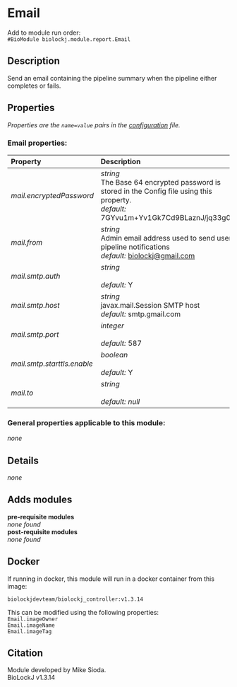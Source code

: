 # Email
Add to module run order:                    
`#BioModule biolockj.module.report.Email`

## Description 
Send an email containing the pipeline summary when the pipeline either completes or fails.

## Properties 
*Properties are the `name=value` pairs in the [configuration](../../../Configuration#properties) file.*                   

### Email properties: 
| Property| Description |
| :--- | :--- |
| *mail.encryptedPassword* | _string_ <br>The Base 64 encrypted password is stored in the Config file using this property.<br>*default:*  7GYvu1m+Yv1Gk7Cd9BLaznJ/jq33g0q1 |
| *mail.from* | _string_ <br>Admin email address used to send user pipeline notifications<br>*default:*  biolockj@gmail.com |
| *mail.smtp.auth* | _string_ <br><br>*default:*  Y |
| *mail.smtp.host* | _string_ <br>javax.mail.Session SMTP host<br>*default:*  smtp.gmail.com |
| *mail.smtp.port* | _integer_ <br><br>*default:*  587 |
| *mail.smtp.starttls.enable* | _boolean_ <br><br>*default:*  Y |
| *mail.to* | _string_ <br><br>*default:*  *null* |

### General properties applicable to this module: 
*none*

## Details 
*none*

## Adds modules 
**pre-requisite modules**                    
*none found*                   
**post-requisite modules**                    
*none found*                   

## Docker 
If running in docker, this module will run in a docker container from this image:<br>
```
biolockjdevteam/biolockj_controller:v1.3.14
```
This can be modified using the following properties:<br>
`Email.imageOwner`<br>
`Email.imageName`<br>
`Email.imageTag`<br>

## Citation 
Module developed by Mike Sioda.                   
BioLockJ v1.3.14

